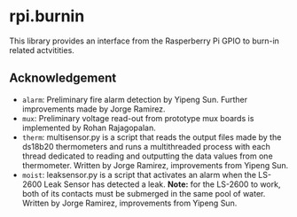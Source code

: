 # rpi.burnin
This library provides an interface from the Rasperberry Pi GPIO to burn-in
related actvitities.

## Acknowledgement
* `alarm`: Preliminary fire alarm detection by Yipeng Sun.
    Further improvements made by Jorge Ramirez.
* `mux`: Preliminary voltage read-out from prototype mux boards is implemented
  by Rohan Rajagopalan.
* `therm`: multisensor.py is a script that reads the output files made by the ds18b20 thermometers and runs a multithreaded process with each thread dedicated to reading and outputting the data values from one thermometer. 
    Written by Jorge Ramirez, improvements from Yipeng Sun.
* `moist`: leaksensor.py is a script that activates an alarm when the LS-2600 Leak Sensor has detected a leak. **Note:** for the LS-2600 to work, both of its contacts must be submerged in the same pool of water.
    Written by Jorge Ramirez, improvements from Yipeng Sun.
